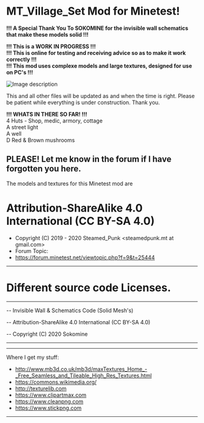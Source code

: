# MT_Village_Set Mod for Minetest!


**!!! A Special Thank You To SOKOMINE for the invisible wall schematics that make these models solid !!!**

**!!! This is a WORK IN PROGRESS  !!!**<br>
**!!! This is online for testing and receiving advice so as to make it work correctly  !!!**<br>
**!!! This mod uses complexe models and large textures, designed for use on PC's  !!!**<br>

![Image description](https://github.com/Steamed-Punk/MT_Village_Set/blob/main/screenshot.png)

This and all other files will be updated as and when the time is right. Please be patient while everything is under construction. Thank you.

**!!!  WHATS IN THERE SO FAR!  !!!**<br>
4 Huts - Shop, medic, armory, cottage<br>
A street light<br>
A well<br>
D Red & Brown mushrooms

PLEASE! Let me know in the forum if I have forgotten you here.
---------------------------------------------------------------------------

The models and textures for this Minetest mod are
# Attribution-ShareAlike 4.0 International (CC BY-SA 4.0)
- Copyright (C) 2019 - 2020 Steamed_Punk <steamedpunk.mt at gmail.com>
- Forum Topic:
- <https://forum.minetest.net/viewtopic.php?f=9&t=25444>

---------------------------------------------------------------------------
# Different source code Licenses.
-- ---------------------------------------
-- Invisible Wall & Schematics Code (Solid Mesh's)

-- Attribution-ShareAlike 4.0 International (CC BY-SA 4.0)

-- Copyright (C) 2020 Sokomine
-- ---------------------------------------
---------------------------------------------------------------------------

Where I get my stuff:

- http://www.mb3d.co.uk/mb3d/maxTextures_Home_-_Free_Seamless_and_Tileable_High_Res_Textures.html
- https://commons.wikimedia.org/
- http://texturelib.com
- https://www.clipartmax.com
- https://www.cleanpng.com
- https://www.stickpng.com

---------------------------------------------------------------------------
